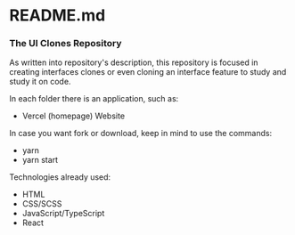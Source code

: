 # README.md
### The UI Clones Repository

As written into repository's description, this repository is focused in creating interfaces clones or even cloning an interface feature to study and study it on code. 

In each folder there is an application, such as:

- Vercel (homepage) Website

In case you want fork or download, keep in mind to use the commands:

- yarn
- yarn start

Technologies already used:

- HTML
- CSS/SCSS
- JavaScript/TypeScript
- React